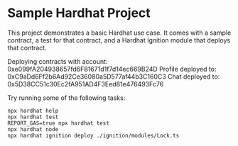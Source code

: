 # Sample Hardhat Project

This project demonstrates a basic Hardhat use case. It comes with a sample contract, a test for that contract, and a Hardhat Ignition module that deploys that contract.

Deploying contracts with account: 0xe099fA204938657fd6F81671d1f7d14ec669B24D
Profile deployed to: 0xC9aDd6Ff2b6Ad92Ce36080a5D577af44b3C160C3
Chat deployed to: 0x5D38CC51c30Ec2fA951AD4F3Eed81e476493Fc76

Try running some of the following tasks:

```shell
npx hardhat help
npx hardhat test
REPORT_GAS=true npx hardhat test
npx hardhat node
npx hardhat ignition deploy ./ignition/modules/Lock.ts
```

